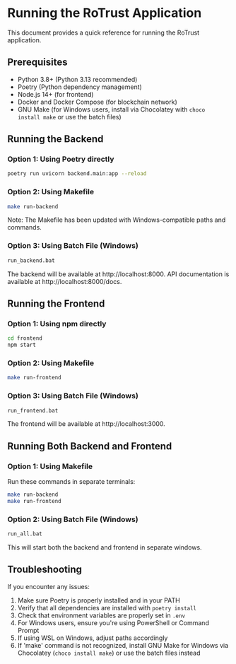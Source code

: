 # Running the RoTrust Application

This document provides a quick reference for running the RoTrust application.

## Prerequisites

- Python 3.8+ (Python 3.13 recommended)
- Poetry (Python dependency management)
- Node.js 14+ (for frontend)
- Docker and Docker Compose (for blockchain network)
- GNU Make (for Windows users, install via Chocolatey with `choco install make` or use the batch files)

## Running the Backend

### Option 1: Using Poetry directly

```bash
poetry run uvicorn backend.main:app --reload
```

### Option 2: Using Makefile

```bash
make run-backend
```

Note: The Makefile has been updated with Windows-compatible paths and commands.

### Option 3: Using Batch File (Windows)

```bash
run_backend.bat
```

The backend will be available at http://localhost:8000.
API documentation is available at http://localhost:8000/docs.

## Running the Frontend

### Option 1: Using npm directly

```bash
cd frontend
npm start
```

### Option 2: Using Makefile

```bash
make run-frontend
```

### Option 3: Using Batch File (Windows)

```bash
run_frontend.bat
```

The frontend will be available at http://localhost:3000.

## Running Both Backend and Frontend

### Option 1: Using Makefile

Run these commands in separate terminals:
```bash
make run-backend
make run-frontend
```

### Option 2: Using Batch File (Windows)

```bash
run_all.bat
```

This will start both the backend and frontend in separate windows.

## Troubleshooting

If you encounter any issues:

1. Make sure Poetry is properly installed and in your PATH
2. Verify that all dependencies are installed with `poetry install`
3. Check that environment variables are properly set in `.env`
4. For Windows users, ensure you're using PowerShell or Command Prompt
5. If using WSL on Windows, adjust paths accordingly
6. If 'make' command is not recognized, install GNU Make for Windows via Chocolatey (`choco install make`) or use the batch files instead